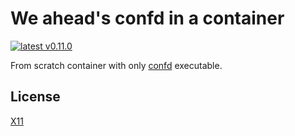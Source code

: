 # We ahead's confd in a container

[![latest v0.11.0](https://img.shields.io/badge/latest-0.11.0-green.svg)](https://github.com/weahead/docker-confd/releases/tag/v0.11.0)

From scratch container with only [confd](https://github.com/kelseyhightower/confd) executable.


## License

[X11](LICENSE)
